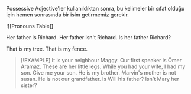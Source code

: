 Possessive Adjective'ler kullanıldıktan sonra, bu kelimeler bir sıfat olduğu için hemen sonrasında bir isim getirmemiz gerekir. 

![[Pronouns Table]]

Her father is Richard.
Her father isn't Richard.
Is her father Richard?

That is my tree.
That is my fence.

> [!EXAMPLE]
> It is your neighbour Maggy.
> Our first speaker is Ömer Aramaz.
> These are her little legs.
> While you had your wife, I had my son.
> Give me your son.
> He is my brother.
> Marvin's mother is not susan.
> He is not our grandfather.
> Is Will his father?
> Isn't Mary her sister?